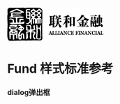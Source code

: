 [![N|Solid](/img/safs_logo.png)](https://www.cn-abs.com/Market/MarketSummary.aspx)
# Fund 样式标准参考

### dialog弹出框
